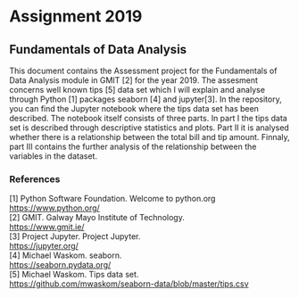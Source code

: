 # Assignment 2019
## Fundamentals of Data Analysis

  This document contains the Assessment project for the Fundamentals of Data Analysis module in GMIT [2] for the year 2019. The assesment concerns well known tips [5] data set which I will explain and analyse through Python [1] packages seaborn [4] and jupyter[3]. In the repository, you can find the Jupyter notebook where the tips data set has been described. The notebook itself consists of three parts. In part I the tips data set is described through descriptive statistics and plots. Part II it is analysed whether there is a relationship between the total bill and tip amount. Finnaly, part III contains the further analysis of the relationship between the variables in the dataset. 
  
  
### References
[1] Python Software Foundation. Welcome to python.org  
https://www.python.org/  
[2] GMIT. Galway Mayo Institute of Technology.  
https://www.gmit.ie/  
[3] Project Jupyter. Project Jupyter.  
https://jupyter.org/  
[4] Michael Waskom. seaborn.  
https://seaborn.pydata.org/  
[5] Michael Waskom. Tips data set.  
https://github.com/mwaskom/seaborn-data/blob/master/tips.csv  
